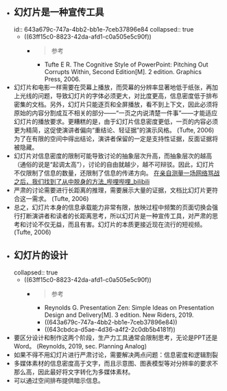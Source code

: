- ## 幻灯片是一种宣传工具
  id:: 643a679c-747a-4bb2-bb1e-7ceb37896e84
  collapsed:: true
	- ((63ff15c0-8823-42da-afd1-c0a505e5c90f))
		- >参考
			- Tufte E R. The Cognitive Style of PowerPoint: Pitching Out Corrupts Within, Second Edition[M]. 2  edition. Graphics Press, 2006.
- 幻灯片和电影一样需要在荧幕上播放，而荧幕的分辨率显著地低于纸张，再加上光线的问题，导致幻灯片的字体必须更大，对比度更高，信息密度低于排布密集的文档。另外，幻灯片只能逐页和全屏播放，看不到上下文，因此必须将原始的内容分割成互不相关的部分——“一页之内说清楚一件事”——才能适应幻灯片的播放要求。更糟糕的是，由于幻灯片信息密度更低，一页的内容必须更为精简，这促使演讲者偏向“重结论、轻证据”的演示风格。 (Tufte, 2006) 为了在有限的空间中得出结论，演讲者保留的一定是支持性证据，反面证据将被隐藏。
- 幻灯片对信息密度的限制可能导致讨论的抽象层次升高，而抽象层次的越高（通俗的说是“起调太高”），讨论的自由就越少，越不可辩驳。因此，幻灯片不仅限制了信息的数量，还限制了信息的传递方向。 [在亲自测量一场网络骂战之后，我们找到了从中脱身的方法_哔哩哔哩_bilibili](https://www.bilibili.com/video/BV1uM411u7tN/?zw&spm_id_from=888.80996.embed_old&vd_source=fc591008a48bd1bb56b8e3ba9a7c2202)
- 严肃的讨论需要进行长距离的推理，需要展示大量的证据，文档比幻灯片更符合这一需求。 (Tufte, 2006)
- 总之，幻灯片本身的信息承载能力非常有限，放映过程中频繁的页面切换会强行打断演讲者和读者的长距离思考，所以幻灯片是一种宣传工具，对严肃的思考和讨论不仅无益，而且有害。幻灯片的本质更接近现在流行的短视频。 (Tufte, 2006)
- ## 幻灯片的设计
  collapsed:: true
	- ((63ff15c0-8823-42da-afd1-c0a505e5c90f))
		- >参考
			- Reynolds G. Presentation Zen: Simple Ideas on Presentation Design and Delivery[M]. 3  edition. New Riders, 2019.
			- ((643a679c-747a-4bb2-bb1e-7ceb37896e84))
			- ((643cbdca-d5ae-4d36-a4f2-2c0db5b4181f))
- 要区分设计和制作这两个阶段，生产力工具通常会限制思考，无论是PPT还是Word。 (Reynolds, 2019, sec. Planning Analog)
- 如果不得不用幻灯片进行严肃讨论，需要解决两点问题：信息密度和逻辑割裂
- 多媒体素材的信息密度高于文字，而且示意图、图表模型等对分辨率的要求不那么高，因此最好将文字转化为多媒体素材。
- 可以通过空间排布提供暗示信息。